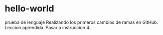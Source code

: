 # hello-world
prueba de lenguaje 
Realizando los primeros cambios de ramas en GitHub.
Leccion  aprendida.
Pasar a instruccion 4.
